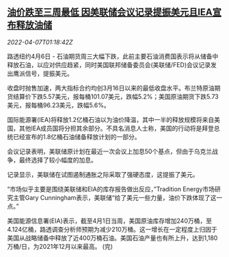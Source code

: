 <!--1649295063000-->
[油价跌至三周最低 因美联储会议记录提振美元且IEA宣布释放油储](https://cn.reuters.com/article/oil-close-0406-wedn-idCNKCS2LZ02Q)
------

<div><i>2022-04-07T01:18:42Z</i></div><p>路透纽约4月6日 - 石油期货周三大幅下跌，此前主要石油消费国表示将从储备中释放石油，以应对供应趋紧，同时美国联邦储备委员会(美联储/FED)会议记录发出鹰派信号，提振美元。</p><p>收盘时抛售加速，两大指标合约均创3月16日以来的最低收盘水平。布兰特原油期货结算价下跌5.57美元，报每桶101.07美元，跌幅5.2%；美国原油期货下跌5.73美元，报每桶96.23美元，跌幅5.6%。</p><p>国际能源署(IEA)将释放1.2亿桶石油以为油价降温，其中一半的释放规模将来自美国，其他IEA成员国将分担其余部分。不具名消息人士称，美国的行动将是拜登总统已经宣布的1.8亿桶石油储备释放计划的一部分。</p><p>会议记录表明，美联储原计划在最近一次会议上加息50个基点，但由于乌克兰战争，最终选择了较小幅度的加息。</p><p>记录显示，美联储在试图遏制通胀之际采取了强硬态度，这提振了美元。</p><p>“市场似乎主要是围绕美联储和EIA的库存报告做出反应，”Tradition Energy市场研究主管Gary Cunningham表示，美联储“给了美元一些力量，油价下跌体现了这一点。”</p><p>美国能源信息署(EIA)表示，截至4月1日当周，美国原油库存增加240万桶，至4.124亿桶，路透调查分析师预期为减少210万桶。这一增长在一定程度上归因于美国从战略储备中释放了近400万桶石油。美国石油产量也有所上升，达到1,180万桶/日，为2021年12月以来最高。 (完)</p>
